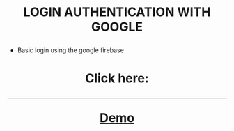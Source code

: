 # <p align='center'>LOGIN AUTHENTICATION WITH GOOGLE</p>

-   Basic login using the google firebase

# <p align='center'>Click here: <br /><hr> <p align='center'>[Demo](https://login-auth-with-google.netlify.app/)
